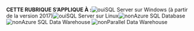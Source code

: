 <Token>**CETTE RUBRIQUE S’APPLIQUE À :**![oui](media/yes.png)SQL Server sur Windows (à partir de la version 2017)![oui](media/yes.png)SQL Server sur Linux![non](media/no.png)Azure SQL Database![non](media/no.png)Azure SQL Data Warehouse ![non](media/no.png)Parallel Data Warehouse </Token>
